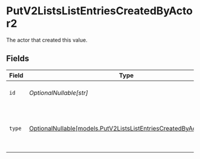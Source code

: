 # PutV2ListsListEntriesCreatedByActor2

The actor that created this value.


## Fields

| Field                                                                                                                      | Type                                                                                                                       | Required                                                                                                                   | Description                                                                                                                |
| -------------------------------------------------------------------------------------------------------------------------- | -------------------------------------------------------------------------------------------------------------------------- | -------------------------------------------------------------------------------------------------------------------------- | -------------------------------------------------------------------------------------------------------------------------- |
| `id`                                                                                                                       | *OptionalNullable[str]*                                                                                                    | :heavy_minus_sign:                                                                                                         | An ID to identify the actor.                                                                                               |
| `type`                                                                                                                     | [OptionalNullable[models.PutV2ListsListEntriesCreatedByActorType2]](../models/putv2listslistentriescreatedbyactortype2.md) | :heavy_minus_sign:                                                                                                         | The type of actor. [Read more information on actor types here](/docs/actors).                                              |
